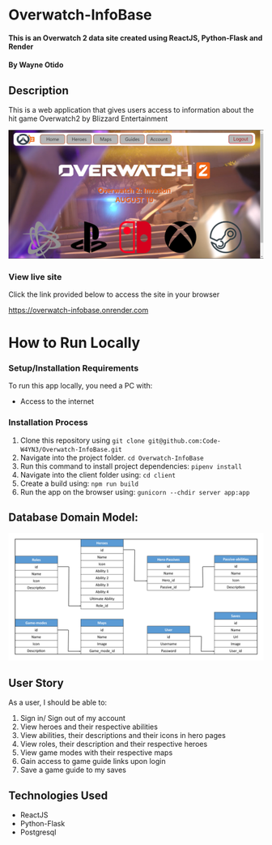 # Overwatch-InfoBase
#### This is an Overwatch 2 data site created using ReactJS, Python-Flask and Render
#### By Wayne Otido

## Description
This is a web application that gives users access to information about the hit game Overwatch2 by Blizzard Entertainment

![Overwatch-InfoBase](/images/display.png)

### View live site
Click the link provided below to access the site in your browser

https://overwatch-infobase.onrender.com

# How to Run Locally
### Setup/Installation Requirements
To run this app locally, you need a PC with:
* Access to the internet

### Installation Process
  1. Clone this repository using
    ``` git clone git@github.com:Code-W4YN3/Overwatch-InfoBase.git ```
  3. Navigate into the project folder.
    ``` cd Overwatch-InfoBase ```
  4. Run this command to install project dependencies:
    ``` pipenv install ```
  5. Navigate into the client folder using:
    ``` cd client ```
  6. Create a build using:
    ```npm run build```
  7. Run the app on the browser using:
    ```gunicorn --chdir server app:app```

## Database Domain Model:

![Database domain image](/images/domain.png)

## User Story

As a user, I should be able to:
1. Sign in/ Sign out of my account
1. View heroes and their respective abilities
2. View abilities, their descriptions and their icons in hero pages
3. View roles, their description and their respective heroes
4. View game modes with their respective maps
6. Gain access to game guide links upon login
7. Save a game guide to my saves

## Technologies Used

* ReactJS
* Python-Flask
* Postgresql



